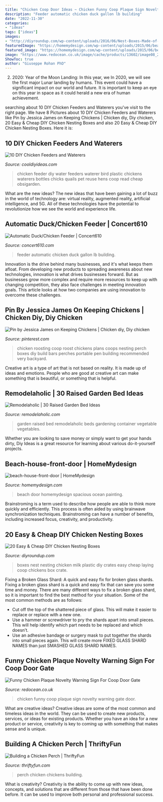 ```yaml
---
title: "Chicken Coop Door Ideas ~ Chicken Funny Coop Plaque Sign Novelty Warning Gate Door"
description: "Feeder automatic chicken duck gallon lb building"
date: "2022-11-30"
categories:
- "ideas"
tags: ["ideas"]
images:
- "http://diyroundup.com/wp-content/uploads/2016/06/Nest-Boxes-Made-of-Plastic-Milk-Crates.jpg"
featuredImage: "https://homemydesign.com/wp-content/uploads/2015/06/beach-house-front-door.jpg"
featured_image: "https://homemydesign.com/wp-content/uploads/2015/06/beach-house-front-door.jpg"
image: "https://www.redocean.co.uk/image/cache/products/13602/image08_2000-1500x1500.jpg"
ShowToc: true
author: "Giuseppe Rohan PhD"
---
```



2) 2020: Year of the Moon Landing: In this year, we
In 2020, we will see the first major Lunar landing by humans. This event could have a significant impact on our world and future. It is important to keep an eye on this year in space as it could herald a new era of human achievement.

	

		
searching about 10 DIY Chicken Feeders and Waterers you've visit to the right page. We have 8 Pictures about 10 DIY Chicken Feeders and Waterers like Pin by Jessica James on Keeping Chickens | Chicken diy, Diy chicken, 20 Easy &amp; Cheap DIY Chicken Nesting Boxes and also 20 Easy &amp; Cheap DIY Chicken Nesting Boxes. Here it is:
		
    
## 10 DIY Chicken Feeders And Waterers

<img loading=lazy src="http://cooldiyideas.com/wp-content/uploads/2015/08/Reuse-old-plastic-bottles-as-a-chicken-waterer.jpg" onerror="this.onerror=null;this.src='https://tse4.mm.bing.net/th?id=OIP.pvKnL6m3ALVfBwZ5lYeFUAAAAA&amp;pid=15.1';" alt="10 DIY Chicken Feeders and Waterers">

_Source: cooldiyideas.com_

>chicken feeder diy water feeders waterer bird plastic chickens waterers bottles chicks quails pet reuse hens coop read cheap obsigarden. 

	

What are the new ideas?
The new ideas that have been gaining a lot of buzz in the world of technology are: virtual reality, augmented reality, artificial intelligence, and 5G. All of these technologies have the potential to revolutionize how we see the world and experience life.

    
## Automatic Duck/Chicken Feeder | Concert610

<img loading=lazy src="http://concert610.com/wp-content/uploads/2018/01/2017-12-24-12.52.05-e1514834316224.jpg" onerror="this.onerror=null;this.src='https://tse4.mm.bing.net/th?id=OIP.ro1XjXFFkRkuVs_x6Rp3IgHaJ4&amp;pid=15.1';" alt="Automatic Duck/Chicken Feeder | Concert610">

_Source: concert610.com_

>feeder automatic chicken duck gallon lb building. 

	

Innovation is the drive behind many businesses, and it's what keeps them afloat. From developing new products to spreading awareness about new technologies, innovation is what drives businesses forward. But as businesses grow more complex and require more resources to keep up with changing competition, they also face challenges in meeting innovation goals. This article looks at how two companies are using innovation to overcome these challenges.

    
## Pin By Jessica James On Keeping Chickens | Chicken Diy, Diy Chicken

<img loading=lazy src="https://i.pinimg.com/736x/1c/b7/c6/1cb7c6e531d889a1ed91bcd57b7eaaea--chicken-roost-small-chicken-coops.jpg" onerror="this.onerror=null;this.src='https://tse3.mm.bing.net/th?id=OIP.hOARpEDQK9iyxXX8ai88HQHaFj&amp;pid=15.1';" alt="Pin by Jessica James on Keeping Chickens | Chicken diy, Diy chicken">

_Source: pinterest.com_

>chicken roosting coop roost chickens plans coops nesting perch boxes diy build bars perches portable pen building recommended very backyard. 

	

Creative art is a type of art that is not based on reality. It is made up of ideas and emotions. People who are good at creative art can make something that is beautiful, or something that is helpful.

    
## Remodelaholic | 30 Raised Garden Bed Ideas

<img loading=lazy src="https://i2.wp.com/www.remodelaholic.com/wp-content/uploads/2015/07/iStock_000066136709_Large.jpg?fit=1811%2C2714&amp;ssl=1" onerror="this.onerror=null;this.src='https://tse2.mm.bing.net/th?id=OIP.JmR8jy-j8WN_c9URF2LS4AHaLG&amp;pid=15.1';" alt="Remodelaholic | 30 Raised Garden Bed Ideas">

_Source: remodelaholic.com_

>garden raised bed remodelaholic beds gardening container vegetable vegetables. 

	

Whether you are looking to save money or simply want to get your hands dirty, Diy Ideas is a great resource for learning about various do-it-yourself projects.

    
## Beach-house-front-door | HomeMydesign

<img loading=lazy src="https://homemydesign.com/wp-content/uploads/2015/06/beach-house-front-door.jpg" onerror="this.onerror=null;this.src='https://tse4.mm.bing.net/th?id=OIP.dQy-iXGbPZ_T1CDsCsTw2AHaKH&amp;pid=15.1';" alt="beach-house-front-door | HomeMydesign">

_Source: homemydesign.com_

>beach door homemydesign spacious ocean painting. 

	

Brainstroming is a term used to describe how people are able to think more quickly and efficiently. This process is often aided by using brainwave synchronization techniques. Brainstroming can have a number of benefits, including increased focus, creativity, and productivity.

    
## 20 Easy &amp; Cheap DIY Chicken Nesting Boxes

<img loading=lazy src="http://diyroundup.com/wp-content/uploads/2016/06/Nest-Boxes-Made-of-Plastic-Milk-Crates.jpg" onerror="this.onerror=null;this.src='https://tse4.mm.bing.net/th?id=OIP.UufN_F542EYQS0pTJ-0DTwHaJ4&amp;pid=15.1';" alt="20 Easy &amp; Cheap DIY Chicken Nesting Boxes">

_Source: diyroundup.com_

>boxes nest nesting chicken milk plastic diy crates easy cheap laying coop chickens box crate. 

	

Fixing a Broken Glass Shard: A quick and easy fix for broken glass shards.
Fixing a broken glass shard is a quick and easy fix that can save you some time and money. There are many different ways to fix a broken glass shard, so it is important to find the best method for your situation. Some of the most common methods are as follows:
- Cut off the top of the shattered piece of glass. This will make it easier to replace or replace with a new one.
- Use a hammer or screwdriver to pry the shards apart into small pieces. This will help identify which part needs to be replaced and which doesn’t.
- Use an adhesive bandage or surgery mask to put together the shards into small pieces again. This will create more FIXED GLASS SHARD NAMES than just SMASHED GLASS SHARD NAMES.

    
## Funny Chicken Plaque Novelty Warning Sign For Coop Door Gate

<img loading=lazy src="https://www.redocean.co.uk/image/cache/products/13602/image08_2000-1500x1500.jpg" onerror="this.onerror=null;this.src='https://tse2.mm.bing.net/th?id=OIP.o_2qlVZnUybUsN-dSYm0PwHaHa&amp;pid=15.1';" alt="Funny Chicken Plaque Novelty Warning Sign For Coop Door Gate">

_Source: redocean.co.uk_

>chicken funny coop plaque sign novelty warning gate door. 

	

What are creative ideas?
Creative ideas are some of the most common and timeless ideas in the world. They can be used to create new products, services, or ideas for existing products. Whether you have an idea for a new product or service, creativity is key to coming up with something that makes sense and is unique.

    
## Building A Chicken Perch | ThriftyFun

<img loading=lazy src="https://img.thrfun.com/img/088/411/chicken_perch_x2.jpg" onerror="this.onerror=null;this.src='https://tse3.mm.bing.net/th?id=OIP.bxjV8C8mUn2BsI4rEc5VtgHaEw&amp;pid=15.1';" alt="Building a Chicken Perch | ThriftyFun">

_Source: thriftyfun.com_

>perch chicken chickens building. 

	

What is creativity?
Creativity is the ability to come up with new ideas, concepts, and solutions that are different from those that have been done before. It can be used to improve both personal and professional success.

